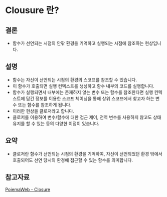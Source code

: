 # Clousure 란?

## 결론

- 함수가 선언되는 시점의 안팎 환경을 기억하고 실행되는 시점에 참조하는 현상입니다.

## 설명

- 함수는 자신이 선언되는 시점의 환경의 스코프를 참조할 수 있습니다.
- 이 함수가 호출되면 실행 컨텍스트를 생성하고 함수 내부의 코드를 실행합니다.
- 함수가 실행되면서 내부에는 존재하지 않는 변수 또는 함수를 참조한다면 실행 컨텍스트에 담긴 정보를 이용한 스코프 체이닝을 통해 상위 스코프에서 찾고자 하는 변수 또는 함수를 참조하게 됩니다.
- 이러한 현상을 클로저라고 합니다.
- 클로저를 이용하여 변수/함수에 대한 접근 제어, 전역 변수를 사용하지 않고도 상태 유지를 할 수 있는 등의 다양한 이점이 있습니다.

## 요약

- 클로저란 함수가 선언되는 시점의 환경을 기억하여, 자신이 선언되었던 환경 밖에서 호출되어도 선언 당시의 환경에 접근할 수 있는 함수를 의미합니다.

## 참고자료

[PoiemaWeb - Closure](https://poiemaweb.com/js-closure)

